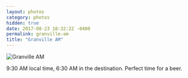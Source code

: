 ```yaml
---
layout: photos
category: photos
hidden: true
date: 2017-08-23 10:32:22 -0400
permalink: granville-am
title: "Granville AM"
---
```


![Granville AM](http://jonkit.ca/cdn/photos/2017-08-23-granville-am.jpeg)

9:30 AM local time, 6:30 AM in the destination. Perfect time for a beer. 